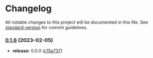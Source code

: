# Changelog

All notable changes to this project will be documented in this file. See [standard-version](https://github.com/conventional-changelog/standard-version) for commit guidelines.

### [0.1.6](https://github.com/stLmpp/api-bff/compare/v0.0.0...v0.1.6) (2023-02-05)

- **release:** 0.0.0 ([c15a737](https://github.com/stLmpp/api-bff/commits/c15a73755108cd9caaf35e640cdd3ab7e2b86d96))
